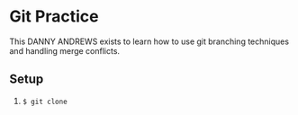 # Git Practice

This DANNY ANDREWS exists to learn how to use git branching techniques and handling merge conflicts.

## Setup

1. `$ git clone`
